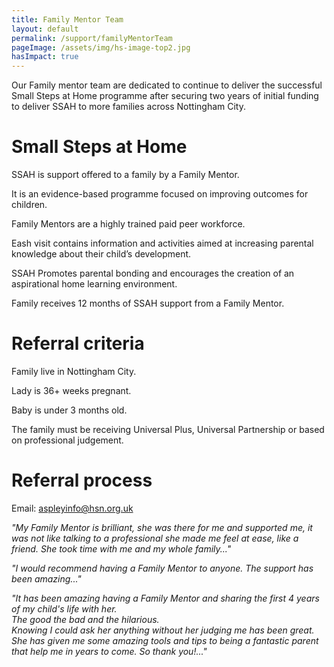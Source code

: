 ```yaml
---
title: Family Mentor Team
layout: default
permalink: /support/familyMentorTeam
pageImage: /assets/img/hs-image-top2.jpg
hasImpact: true
---
```


Our Family mentor team are dedicated to continue to deliver the successful Small Steps at Home programme after securing two years of initial funding to deliver SSAH to more families across Nottingham City.

# Small Steps at Home

SSAH is support offered to a family by a Family Mentor.

It is an evidence-based programme focused on improving outcomes for children.

Family Mentors are a highly trained paid peer workforce.

Eash visit contains information and activities aimed at increasing parental knowledge about their child’s development.

SSAH Promotes parental bonding and encourages the creation of an aspirational home learning environment.

Family receives 12 months of SSAH support from a Family Mentor.

# Referral criteria

Family live in Nottingham City.

Lady is 36+ weeks pregnant.

Baby is under 3 months old.

The family must be receiving Universal Plus, Universal Partnership or based on professional judgement.

# Referral process

Email: [aspleyinfo@hsn.org.uk](mailto:aspleyinfo@hsn.org.uk?subject=Website%20Enquiry)

*"My Family Mentor is brilliant, she was there for me and supported me, it was not like talking to a professional she made me feel at ease, like a friend.
She took time with me and my whole family..."*

*"I would recommend having a Family Mentor to anyone.  The support has been amazing..."*

*"It has been amazing having a Family Mentor and sharing the first 4 years of my child's life with her.<br>The good the bad and the hilarious.<br>Knowing I could ask her anything without her judging me has been great.<br> She has given me some amazing tools and tips to being a fantastic parent that help me in years to come.  So thank you!..."*

